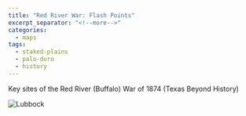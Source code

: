 ```yaml
---
title: "Red River War: Flash Points"
excerpt_separator: "<!--more-->"
categories:
  - maps
tags:
  - staked-plains
  - palo-duro
  - history
---
```

Key sites of the Red River (Buffalo) War of 1874 (Texas Beyond History)

![Lubbock](/images/153.jpg)
